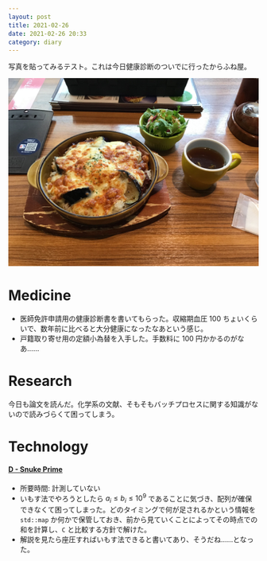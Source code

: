 ```yaml
---
layout: post
title: 2021-02-26
date: 2021-02-26 20:33
category: diary
---
```


写真を貼ってみるテスト。これは今日健康診断のついでに行ったからふね屋。

![My helpful screenshot](/assets/IMG_0923.jpg)

# Medicine
- 医師免許申請用の健康診断書を書いてもらった。収縮期血圧 100 ちょいくらいで、数年前に比べると大分健康になったなあという感じ。
- 戸籍取り寄せ用の定額小為替を入手した。手数料に 100 円かかるのがなあ……

# Research
今日も論文を読んだ。化学系の文献、そもそもバッチプロセスに関する知識がないので読みづらくて困ってしまう。

# Technology

#### [D - Snuke Prime](https://atcoder.jp/contests/abc188/tasks/abc188_d)
- 所要時間: 計測していない
- いもす法でやろうとしたら $a_i \leq b_i \leq 10^9$ であることに気づき、配列が確保できなくて困ってしまった。どのタイミングで何が足されるかという情報を `std::map` か何かで保管しておき、前から見ていくことによってその時点での和を計算し、`C` と比較する方針で解けた。
- 解説を見たら座圧すればいもす法できると書いてあり、そうだね……となった。
